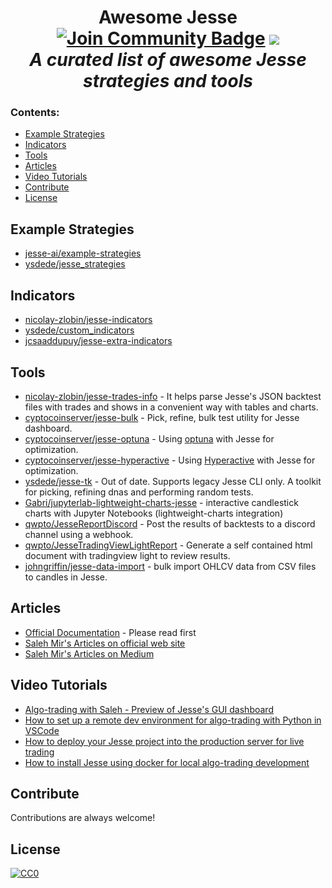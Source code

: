 <h1 align="center">Awesome Jesse
<div align="center">
<a href="https://discord.gg/NR79EM3R"><img src="https://img.shields.io/discord/733027681184251937.svg?style=flat&label=Join%20Community&color=7289DA" alt="Join Community Badge"/></a>
<a href="https://twitter.com/jesse_ai_com" ><img src="https://img.shields.io/twitter/follow/jesse_ai_com.svg?style=social" /> </a>
<br>
<i>A curated list of awesome Jesse strategies and tools</i>
</div>

### Contents:
  - [Example Strategies](#example-strategies)
  - [Indicators](#indicators)
  - [Tools](#tools)
  - [Articles](#articles)
  - [Video Tutorials](#video-tutorials)
  - [Contribute](#contribute)
  - [License](#license)


## Example Strategies
- [jesse-ai/example-strategies](https://github.com/jesse-ai/example-strategies)
- [ysdede/jesse_strategies](https://github.com/ysdede/jesse_strategies)  
  
## Indicators
- [nicolay-zlobin/jesse-indicators](https://github.com/nicolay-zlobin/jesse-indicators)
- [ysdede/custom_indicators](https://github.com/ysdede/custom_indicators)
- [jcsaaddupuy/jesse-extra-indicators](https://github.com/jcsaaddupuy/jesse-extra-indicators)

## Tools
- [nicolay-zlobin/jesse-trades-info](https://github.com/nicolay-zlobin/jesse-trades-info) - It helps parse Jesse's JSON backtest files with trades and shows in a convenient way with tables and charts.
- [cyptocoinserver/jesse-bulk](https://github.com/cryptocoinserver/jesse-bulk) - Pick, refine, bulk test utility for Jesse dashboard.
- [cyptocoinserver/jesse-optuna](https://github.com/cryptocoinserver/jesse-optuna) - Using [optuna](https://optuna.org/) with Jesse for optimization.
- [cyptocoinserver/jesse-hyperactive](https://github.com/cryptocoinserver/jesse-hyperactive) - Using [Hyperactive](https://github.com/SimonBlanke/Hyperactive) with Jesse for optimization.
- [ysdede/jesse-tk](https://github.com/ysdede/jesse-tk) - Out of date. Supports legacy Jesse CLI only. A toolkit for picking, refining dnas and performing random tests.
- [Gabri/jupyterlab-lightweight-charts-jesse](https://github.com/Gabri/jupyterlab-lightweight-charts-jesse) - interactive candlestick charts with Jupyter Notebooks (lightweight-charts integration)
- [qwpto/JesseReportDiscord](https://github.com/qwpto/JesseReportDiscord) - Post the results of backtests to a discord channel using a webhook.
- [qwpto/JesseTradingViewLightReport](https://github.com/qwpto/JesseTradingViewLightReport) - Generate a self contained html document with tradingview light to review results.
- [johngriffin/jesse-data-import](https://github.com/johngriffin/jesse-data-import) - bulk import OHLCV data from CSV files to candles in Jesse.

## Articles
- [Official Documentation](https://docs.jesse.trade/) - Please read first
- [Saleh Mir's Articles on official web site](https://jesse.trade/blog/user/1)
- [Saleh Mir's Articles on Medium](https://salehmir.medium.com/)

## Video Tutorials
- [Algo-trading with Saleh - Preview of Jesse's GUI dashboard](https://www.youtube.com/watch?v=nlV8Y0QeWfc)
- [How to set up a remote dev environment for algo-trading with Python in VSCode](https://youtu.be/hAcG8Oey4VE)
- [How to deploy your Jesse project into the production server for live trading](https://youtu.be/cUNX5FAVVYo)
- [How to install Jesse using docker for local algo-trading development
](https://youtu.be/W8Hh56HJ-0I)


## Contribute

Contributions are always welcome!

## License 

[![CC0](https://licensebuttons.net/p/zero/1.0/88x31.png)](https://creativecommons.org/publicdomain/zero/1.0/)
